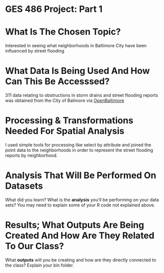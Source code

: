 # GES 486 Project: Part 1 

# What Is The Chosen Topic?
Interested in seeing what neighborhoods in Baltimore City have been influenced by street flooding

# What Data Is Being Used And How Can This Be Accesssed?
311 data relating to obstructions in storm drains and street flooding reports was obtained from the City of Balimore via [OpenBaltimore](https://data.baltimorecity.gov)

# Processing & Transformations Needed For Spatial Analysis
I used simple tools for processing like select by attribute and joined the point data to the neighborhoods in order to represent the street flooding reports by neighborhood.

# Analysis That Will Be Performed On Datasets
What did you learn? What is the **analysis** you'll be performing on your data sets? You may need to explain some of your R code not explained above.

# Results; What Outputs Are Being Created And How Are They Related To Our Class?
What **outputs** will you be creating and how are they directly connected to the class? Explain your bin folder.
